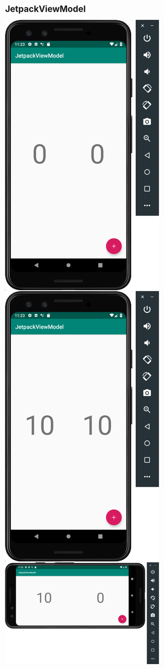 # JetpackViewModel

<img src="https://github.com/bassaer/JetpackViewModel/blob/master/images/screen1.png">
<img src="https://github.com/bassaer/JetpackViewModel/blob/master/images/screen2.png">
<img src="https://github.com/bassaer/JetpackViewModel/blob/master/images/screen3.png">
